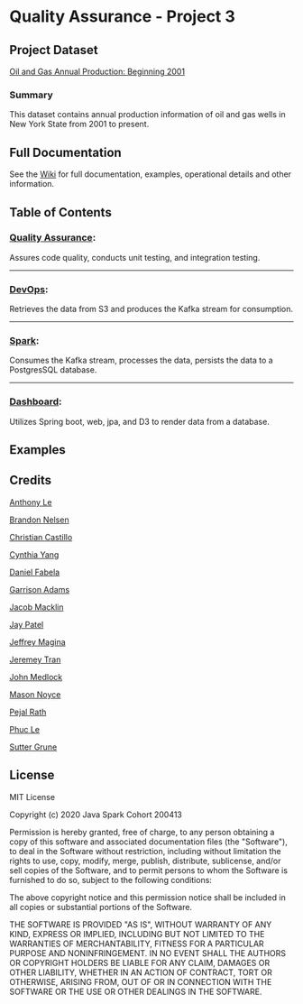 # Quality Assurance - Project 3

## Project Dataset
[Oil and Gas Annual Production: Beginning 2001](https://data.world/data-ny-gov/mxea-iw3u "Dataset Location")

### Summary
This dataset contains annual production information of oil and gas wells in New York State from 2001 to present.

## Full Documentation

See the [Wiki](https://github.com/200413-java-spark/project-3-QA/wiki/) for full documentation, examples, operational details and other information.

## Table of Contents

### [Quality Assurance](https://github.com/200413-java-spark/project-3-QA "Quality Assurance Repo"): 

Assures code quality, conducts unit testing, and integration testing.  

***

### [DevOps](https://github.com/200413-java-spark/project-3-devops "DevOps Repo"):

Retrieves the data from S3 and produces the Kafka stream for consumption.

***

### [Spark](https://github.com/200413-java-spark/project-3-Spark "Spark"):


Consumes the Kafka stream, processes the data, persists the data to a PostgresSQL database.

***

### [Dashboard](https://github.com/200413-java-spark/project-3-dashboard "Front End Repo"):

Utilizes Spring boot, web, jpa, and D3 to render data from a database.

## Examples

## Credits
[Anthony Le](https://github.com/aale12)

[Brandon Nelsen](https://github.com/b154810)

[Christian Castillo](https://github.com/Christian-Castillo)

[Cynthia Yang](https://github.com/CynthiaYang88)

[Daniel Fabela](https://github.com/dannyalee)

[Garrison Adams](https://github.com/GarrisonAdams)

[Jacob Macklin](https://github.com/jacobmacklin96)

[Jay Patel](https://github.com/6jaypatel)

[Jeffrey Magina](https://github.com/JeffreyMagina)

[Jeremey Tran](https://github.com/jt0321)

[John Medlock](https://github.com/johnMedlockDev)

[Mason Noyce](https://github.com/MasonNoyce)

[Pejal Rath](https://github.com/pejalrath077)

[Phuc Le](https://github.com/Phuc-Le)

[Sutter Grune](https://github.com/suttergrune)

## License
MIT License

Copyright (c) 2020 Java Spark Cohort 200413

Permission is hereby granted, free of charge, to any person obtaining a copy
of this software and associated documentation files (the "Software"), to deal
in the Software without restriction, including without limitation the rights
to use, copy, modify, merge, publish, distribute, sublicense, and/or sell
copies of the Software, and to permit persons to whom the Software is
furnished to do so, subject to the following conditions:

The above copyright notice and this permission notice shall be included in all
copies or substantial portions of the Software.

THE SOFTWARE IS PROVIDED "AS IS", WITHOUT WARRANTY OF ANY KIND, EXPRESS OR
IMPLIED, INCLUDING BUT NOT LIMITED TO THE WARRANTIES OF MERCHANTABILITY,
FITNESS FOR A PARTICULAR PURPOSE AND NONINFRINGEMENT. IN NO EVENT SHALL THE
AUTHORS OR COPYRIGHT HOLDERS BE LIABLE FOR ANY CLAIM, DAMAGES OR OTHER
LIABILITY, WHETHER IN AN ACTION OF CONTRACT, TORT OR OTHERWISE, ARISING FROM,
OUT OF OR IN CONNECTION WITH THE SOFTWARE OR THE USE OR OTHER DEALINGS IN THE
SOFTWARE.

